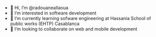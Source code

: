 - 👋 Hi, I’m @radouaneallaoua
- 👀 I’m interested in software development
- 🌱 I’m currently learning sofware engineering at Hassania School of public works (EHTP) Casablanca
- 💞️ I’m looking to collaborate on web and mobile development


<!---
radouaneallaoua/radouaneallaoua is a ✨ special ✨ repository because its `README.md` (this file) appears on your GitHub profile.
You can click the Preview link to take a look at your changes.
--->
